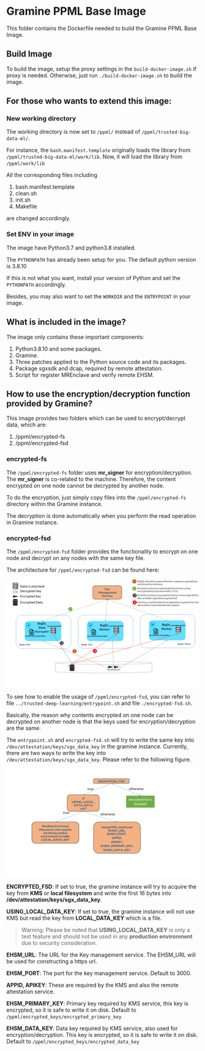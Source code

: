 # Gramine PPML Base Image

This folder contains the Dockerfile needed to build the Gramine PPML Base Image.

## Build Image

To build the image, setup the proxy settings in the `build-docker-image.sh` if proxy is needed.  Otherwise, just run `./build-docker-image.sh` to build the image.


## For those who wants to extend this image:

### New working directory

The working directory is now set to `/ppml/` instead of `/ppml/trusted-big-data-ml/`.

For instance, the `bash.manifest.template` originally loads the library from `/ppml/trusted-big-data-ml/work/lib`.  Now, it will load the library from `/ppml/work/lib`

All the corresponding files including

1. bash.manifest.template
2. clean.sh
3. init.sh
4. Makefile

are changed accordingly.

### Set ENV in your image

The image have Python3.7 and python3.8 installed.

The `PYTHONPATH` has already been setup for you.  The default python version is 3.8.10

If this is not what you want, install your version of Python and set the `PYTHONPATH` accordingly.

Besides, you may also want to set the `WORKDIR` and the `ENTRYPOINT` in your image.

## What is included in the image?

The image only contains these important components:

1. Python3.8.10 and some packages.
2. Gramine.
3. Three patches applied to the Python source code and its packages.
4. Package sgxsdk and dcap, required by remote attestation.
5. Script for register MREnclave and verify remote EHSM.


## How to use the encryption/decryption function provided by Gramine?

This image provides two folders which can be used to encrypt/decrypt data, which are:

1. /ppml/encrypted-fs
2. /ppml/encrypted-fsd

### encrypted-fs

The `/ppml/encrypted-fs` folder uses **mr_signer** for encryption/decryption.  The **mr_signer** is co-related to the machine.  Therefore, the content encrypted on one node cannot be decrypted by another node.

To do the encryption, just simply copy files into the `/ppml/encrypted-fs` directory within the Gramine instance.

The decryption is done automatically when you perform the read operation in Gramine instance.


### encrypted-fsd

The `/ppml/encrypted-fsd` folder provides the functionality to encrypt on one node and decrypt on any nodes with the same key file.

The architecture for `/ppml/encrypted-fsd` can be found here:

![encrypted-fsd architecture](gramine-encrypted-fs-architecture.png "Architecture")

To see how to enable the usage of `/ppml/encrypted-fsd`, you can refer to file `../trusted-deep-learning/entrypoint.sh` and file `./encrypted-fsd.sh`.

Basically, the reason why contents encrypted on one node can be decrypted on another node is that the keys used for encryption/decryption are the same.

The `entrypoint.sh` and `encrypted-fsd.sh` will try to write the same key into `/dev/attestation/keys/sgx_data_key` in the gramine instance. Currently, there are two ways to write the key into `/dev/attestation/keys/sgx_data_key`. Please refer to the following figure.

![environment variable settings](env_settings.png)

**ENCRYPTED_FSD**: If set to true, the gramine instance will try to acquire the key from **KMS** or **local filesystem** and write the first 16 bytes into **/dev/attestation/keys/sgx_data_key**.

**USING_LOCAL_DATA_KEY**: If set to true, the gramine instance will not use KMS but read the key from **LOCAL_DATA_KEY** which is a file.

> Warning: Please be noted that **USING_LOCAL_DATA_KEY** is only a test feature and should not be used in any **production environment** due to security consideration.

**EHSM_URL**: The URL for the Key management service.  The EHSM_URL will be used for constructing a https url.

**EHSM_PORT**: The port for the key management service.  Default to 3000.

**APPID, APIKEY**: These are required by the KMS and also the remote attestation service.

**EHSM_PRIMARY_KEY**: Primary key required by KMS service, this key is encrypted, so it is safe to write it on disk.
Default to  `/ppml/encrypted_keys/encrypted_primary_key`

**EHSM_DATA_KEY**: Data key required by KMS service, also used for encryption/decryption.  This key is encrypted, so it is safe to write it on disk.  Default to `/ppml/encrypted_keys/encrypted_data_key`